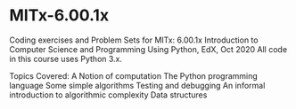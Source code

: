 # MITx-6.00.1x
Coding exercises and Problem Sets for MITx: 6.00.1x Introduction to Computer Science and Programming Using Python, EdX, Oct 2020 All code in this course uses Python 3.x.

Topics Covered:
  A Notion of computation
  The Python programming language
  Some simple algorithms
  Testing and debugging
  An informal introduction to algorithmic complexity
  Data structures
